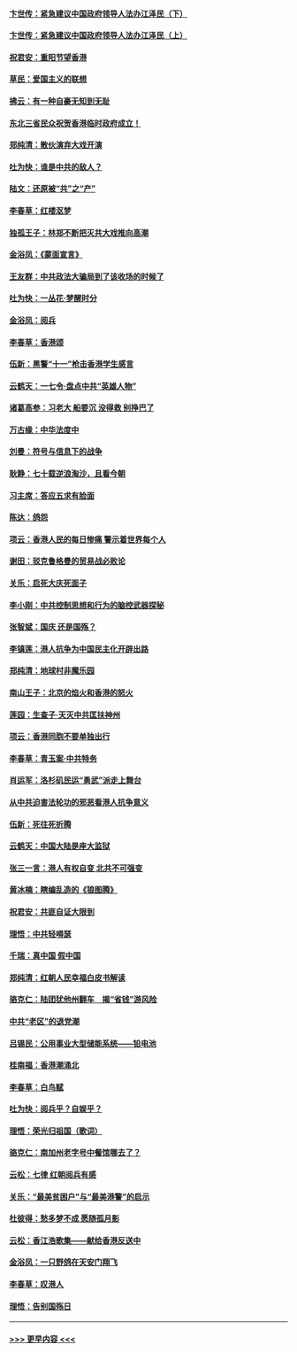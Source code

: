 #### [卞世传：紧急建议中国政府领导人法办江泽民（下）](../pages/nsc993/n11573390.md?t=10080301) 
#### [卞世传：紧急建议中国政府领导人法办江泽民（上）](../pages/nsc993/n11573208.md?t=10080301) 
#### [祝君安：重阳节望香港](../pages/nsc993/n11573190.md?t=10080301) 
#### [草民：爱国主义的联想](../pages/nsc993/n11572333.md?t=10080301) 
#### [拂云：有一种自豪无知到无耻](../pages/nsc993/n11572006.md?t=10080301) 
#### [东北三省民众祝贺香港临时政府成立！](../pages/nsc993/n11571215.md?t=10080301) 
#### [郑纯清：散伙演弃大戏开演](../pages/nsc993/n11570826.md?t=10080301) 
#### [吐为快：谁是中共的敌人？](../pages/nsc993/n11570817.md?t=10080301) 
#### [陆文：还原被“共”之“产”](../pages/nsc993/n11570798.md?t=10080301) 
#### [李春草：红楼沤梦](../pages/nsc993/n11569673.md?t=10080301) 
#### [独孤王子：林郑不断把灭共大戏推向高潮](../pages/nsc993/n11569381.md?t=10080301) 
#### [金浴凤：《蒙面宣言》](../pages/nsc993/n11569368.md?t=10080301) 
#### [王友群：中共政法大骗局到了该收场的时候了](../pages/nsc993/n11568940.md?t=10080301) 
#### [吐为快：一丛花‧梦醒时分](../pages/nsc993/n11567491.md?t=10080301) 
#### [金浴凤：阅兵](../pages/nsc993/n11567454.md?t=10080301) 
#### [李春草：香港颂](../pages/nsc993/n11567444.md?t=10080301) 
#### [伍新：黑警“十一”枪击香港学生感言](../pages/nsc993/n11567426.md?t=10080301) 
#### [云鹤天：一七令‧盘点中共“英雄人物”](../pages/nsc993/n11567091.md?t=10080301) 
#### [诸葛高参：习老大 船要沉 没得救 别挣巴了](../pages/nsc993/n11566976.md?t=10080301) 
#### [万古缘：中华法度中](../pages/nsc993/n11566726.md?t=10080301) 
#### [刘曼：符号与信息下的战争](../pages/nsc993/n11564655.md?t=10080301) 
#### [耿静：七十载逆浪淘沙，且看今朝](../pages/nsc993/n11564520.md?t=10080301) 
#### [习主席：答应五求有脸面](../pages/nsc993/n11563953.md?t=10080301) 
#### [陈达：鸽怨](../pages/nsc993/n11561879.md?t=10080301) 
#### [项云：香港人民的每日惨痛  警示着世界每个人](../pages/nsc993/n11559273.md?t=10080301) 
#### [谢田：驳克鲁格曼的贸易战必败论](../pages/nsc993/n11555840.md?t=10080301) 
#### [关乐：启死大庆死面子](../pages/nsc993/n11556823.md?t=10080301) 
#### [李小刚：中共控制思想和行为的脑控武器探秘](../pages/nsc993/n11556776.md?t=10080301) 
#### [张智斌：国庆  还是国殇？](../pages/nsc993/n11556617.md?t=10080301) 
#### [李镇莲：港人抗争为中国民主化开辟出路](../pages/nsc993/n11556570.md?t=10080301) 
#### [郑纯清：地球村非魔乐园](../pages/nsc993/n11555415.md?t=10080301) 
#### [南山王子：北京的焰火和香港的怒火](../pages/nsc993/n11555318.md?t=10080301) 
#### [莲园：生查子·天灭中共匡扶神州](../pages/nsc993/n11555302.md?t=10080301) 
#### [项云：香港同胞不要单独出行](../pages/nsc993/n11555276.md?t=10080301) 
#### [李春草：青玉案‧中共特务](../pages/nsc993/n11552356.md?t=10080301) 
#### [肖运军：洛杉矶民运“勇武”派走上舞台](../pages/nsc993/n11551595.md?t=10080301) 
#### [从中共迫害法轮功的邪恶看港人抗争意义](../pages/nsc993/n11540858.md?t=10080301) 
#### [伍新：死往死折腾](../pages/nsc993/n11550174.md?t=10080301) 
#### [云鹤天：中国大陆是座大监狱](../pages/nsc993/n11550155.md?t=10080301) 
#### [张三一言：港人有权自变 北共不可强变](../pages/nsc993/n11550132.md?t=10080301) 
#### [黄冰楠：瞎编乱造的《狼图腾》](../pages/nsc993/n11550082.md?t=10080301) 
#### [祝君安：共匪自证大限到](../pages/nsc993/n11550041.md?t=10080301) 
#### [理悟：中共轻嘚瑟](../pages/nsc993/n11547978.md?t=10080301) 
#### [千瑞：真中国 假中国](../pages/nsc993/n11547865.md?t=10080301) 
#### [郑纯清：红朝人民幸福白皮书解读](../pages/nsc993/n11547499.md?t=10080301) 
#### [骆克仁：陆团犹他州翻车　揭“省钱”游风险](../pages/nsc993/n11546977.md?t=10080301) 
#### [中共“老区”的退党潮](../pages/nsc993/n11545995.md?t=10080301) 
#### [吕锡民：公用事业大型储能系统——铅电池](../pages/nsc993/n11545701.md?t=10080301) 
#### [桂南福：香港潮涌北](../pages/nsc993/n11545682.md?t=10080301) 
#### [李春草：白鸟赋](../pages/nsc993/n11545663.md?t=10080301) 
#### [吐为快：阅兵乎？自娱乎？](../pages/nsc993/n11545625.md?t=10080301) 
#### [理悟：荣光归祖国（歌词）](../pages/nsc993/n11545616.md?t=10080301) 
#### [骆克仁：南加州老字号中餐馆哪去了？](../pages/nsc993/n11545120.md?t=10080301) 
#### [云松：七律 红朝阅兵有感](../pages/nsc993/n11542394.md?t=10080301) 
#### [关乐：“最美贫困户”与“最美港警”的启示](../pages/nsc993/n11542252.md?t=10080301) 
#### [杜彼得：愁多梦不成 愿随孤月影](../pages/nsc993/n11540296.md?t=10080301) 
#### [云松：香江浩歌集——献给香港反送中](../pages/nsc993/n11540149.md?t=10080301) 
#### [金浴凤：一只野鸽在天安门翔飞](../pages/nsc993/n11540280.md?t=10080301) 
#### [李春草：叹港人](../pages/nsc993/n11540119.md?t=10080301) 
#### [理悟：告别国殇日](../pages/nsc993/n11539610.md?t=10080301) 

----
#### [ >>> 更早内容 <<< ](../indexes/nsc993-earlier.md)
